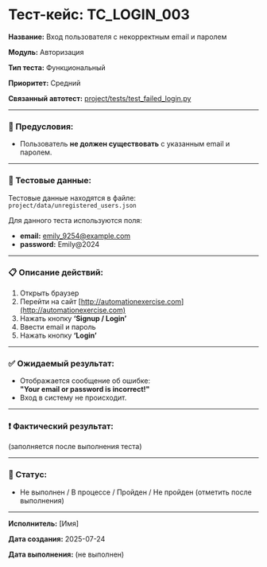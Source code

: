 # Тест-кейс: TC_LOGIN_003

**Название:** Вход пользователя с некорректным email и паролем

**Модуль:** Авторизация

**Тип теста:** Функциональный

**Приоритет:** Средний

**Связанный автотест:** [project/tests/test_failed_login.py](/project/tests/test_failed_login.py)

---

### 🔧 Предусловия:
- Пользователь **не должен существовать** с указанным email и паролем.

---

### 🧪 Тестовые данные:

Тестовые данные находятся в файле:  
`project/data/unregistered_users.json`

Для данного теста используются поля:
- **email:** emily_9254@example.com 
- **password:** Emily@2024 

---

### 📋 Описание действий:

1. Открыть браузер  
2. Перейти на сайт [http://automationexercise.com](http://automationexercise.com)  
3. Нажать кнопку **‘Signup / Login’**  
4. Ввести email и пароль  
5. Нажать кнопку **‘Login’**  

---

### ✅ Ожидаемый результат:
- Отображается сообщение об ошибке:  
  **"Your email or password is incorrect!"**
- Вход в систему не происходит.

---

### ❗ Фактический результат:
(заполняется после выполнения теста)

---

### 📌 Статус:
- Не выполнен / В процессе / Пройден / Не пройден (отметить после выполнения)

---

**Исполнитель:** [Имя]

**Дата создания:** 2025-07-24

**Дата выполнения:** (не выполнен)
